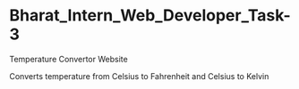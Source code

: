 # Bharat_Intern_Web_Developer_Task-3

Temperature Convertor Website

Converts temperature from Celsius to Fahrenheit and Celsius to Kelvin
